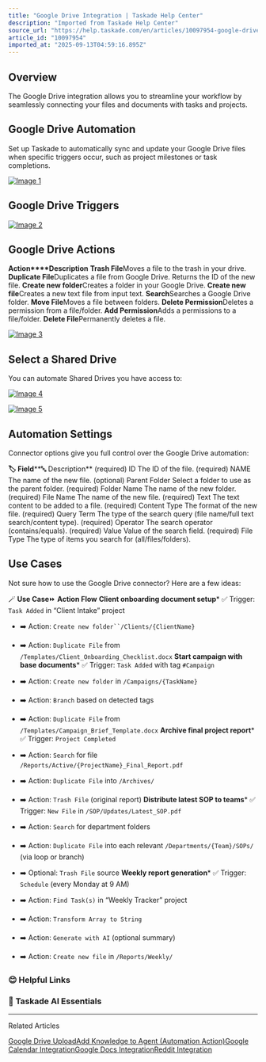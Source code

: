 ```yaml
---
title: "Google Drive Integration | Taskade Help Center"
description: "Imported from Taskade Help Center"
source_url: "https://help.taskade.com/en/articles/10097954-google-drive-integration"
article_id: "10097954"
imported_at: "2025-09-13T04:59:16.895Z"
---
```


**Overview**
------------

The Google Drive integration allows you to streamline your workflow by seamlessly connecting your files and documents with tasks and projects.

**Google Drive Automation**
---------------------------

Set up Taskade to automatically sync and update your Google Drive files when specific triggers occur, such as project milestones or task completions.

[![Image 1](../../.gitbook/assets/imported/google-drive-integration-1.jpg)](https://downloads.intercomcdn.com/i/o/plyqw4hf/1243162589/26662358d7f5ca5def5b8212ef9f/google-drive-integration.jpg?expires=1757741400&signature=1a83aa0927f930b5b49a24d144ebcf5b229a5156d753d41c469a67b6cf228726&req=dSIjFch4n4RXUPMW1HO4zVcoKwz8XEAOrW%2FHRpyI7ncp7mkKgNepqLNnAuRj%0A9me9Xi%2Bttnz4q5W9Ei8%3D%0A)

**Google Drive Triggers**
-------------------------

[![Image 2](../../.gitbook/assets/imported/google-drive-integration-2.jpg)](https://downloads.intercomcdn.com/i/o/plyqw4hf/1516076079/767e2cd7c91929581da160fa0486/google-drive-triggers.jpg?expires=1757741400&signature=79113154c9f2b2c6f1044d41522f1de49186a52de4ed47c0de5e90533a12fc5d&req=dSUmEMl5m4FYUPMW1HO4zSQLJ6%2FcoL5k93UzOoXZ0rz%2BNj%2BWDybfVghORlAe%0AAxLyYEtLneRv1Ci8Gc0%3D%0A)

Google Drive Actions
--------------------

**Action****Description**
**Trash File**Moves a file to the trash in your drive.
**Duplicate File**Duplicates a file from Google Drive. Returns the ID of the new file.
**Create new folder**Creates a folder in your Google Drive.
**Create new file**Creates a new text file from input text.
**Search**Searches a Google Drive folder.
**Move File**Moves a file between folders.
**Delete Permission**Deletes a permission from a file/folder.
**Add Permission**Adds a permissions to a file/folder.
**Delete File**Permanently deletes a file.

[![Image 3](../../.gitbook/assets/imported/google-drive-integration-3.jpg)](https://downloads.intercomcdn.com/i/o/plyqw4hf/1516076440/b2fed2674274c183d139c910aa98/google-drive-actions.jpg?expires=1757741400&signature=be06d02881557338d5cfbcbc9705ad5321786a23d47efb8d36c176d0ecd57ce9&req=dSUmEMl5m4VbWfMW1HO4zQIlL89cqS3TMX4MVMquWctYEekUN%2Fobsz1Rzxn2%0AU8KApElOmFQxJQviHqs%3D%0A)

**Select a Shared Drive**
-------------------------

You can automate Shared Drives you have access to:

[![Image 4](../../.gitbook/assets/imported/google-drive-integration-4.jpg)](https://downloads.intercomcdn.com/i/o/plyqw4hf/1555202995/4e689213243602f407b5eb03cae6/select-shared-drive-1.jpg?expires=1757741400&signature=7fe838e611f63318a237398404d04ff40d86a346b22e084b48453dfa2448da8f&req=dSUiE8t%2Bn4hWXPMW1HO4zcirCJm%2B%2FK6hRZEkPcFUf5Wfm9ljHxtwaNZrJ5%2Fr%0A5jUB7GTCWgVQ%2BFx7Ni4%3D%0A)

[![Image 5](../../.gitbook/assets/imported/google-drive-integration-5.jpg)](https://downloads.intercomcdn.com/i/o/plyqw4hf/1555203104/1104363a8d3b481ccb939c466c9c/select-shared-drive-2.jpg?expires=1757741400&signature=43d37f345392a3213d5111e0ac66ff2c16aef91d02a91c12bdacd17cba5a6bd9&req=dSUiE8t%2BnoBfXfMW1HO4zffIV7b86ON%2F0MChbGmO%2Foz6WsnFkaq5eq0SB5%2Bn%0ApJpAYWFnoYJ%2Fl4f7VOs%3D%0A)

**Automation Settings**
-----------------------

Connector options give you full control over the Google Drive automation:

**🏷️ Field****🔤 Description**
(required) ID The ID of the file.
(required) NAME The name of the new file.
(optional) Parent Folder Select a folder to use as the parent folder.
(required) Folder Name The name of the new folder.
(required) File Name The name of the new file.
(required) Text The text content to be added to a file.
(required) Content Type The format of the new file.
(required) Query Term The type of the search query (file name/full text search/content type).
(required) Operator The search operator (contains/equals).
(required) Value Value of the search field.
(required) File Type The type of items you search for (all/files/folders).

**Use Cases**
-------------

Not sure how to use the Google Drive connector? Here are a few ideas:

🪄 **Use Case**⏩ **Action Flow**
**Client onboarding document setup***   ✅ Trigger: `Task Added` in “Client Intake” project

*   ➡️ Action: `Create new folder``/Clients/{ClientName}`

*   ➡️ Action: `Duplicate File` from `/Templates/Client_Onboarding_Checklist.docx`
**Start campaign with base documents***   ✅ Trigger: `Task Added` with tag `#Campaign`

*   ➡️ Action: `Create new folder` in `/Campaigns/{TaskName}`

*   ➡️ Action: `Branch` based on detected tags

*   ➡️ Action: `Duplicate File` from `/Templates/Campaign_Brief_Template.docx`
**Archive final project report***   ✅ Trigger: `Project Completed`

*   ➡️ Action: `Search` for file `/Reports/Active/{ProjectName}_Final_Report.pdf`

*   ➡️ Action: `Duplicate File` into `/Archives/`

*   ➡️ Action: `Trash File` (original report)
**Distribute latest SOP to teams***   ✅ Trigger: `New File` in `/SOP/Updates/Latest_SOP.pdf`

*   ➡️ Action: `Search` for department folders

*   ➡️ Action: `Duplicate File` into each relevant `/Departments/{Team}/SOPs/` (via loop or branch)

*   ➡️ Optional: `Trash File` source
**Weekly report generation***   ✅ Trigger: `Schedule` (every Monday at 9 AM)

*   ➡️ Action: `Find Task(s)` in “Weekly Tracker” project

*   ➡️ Action: `Transform Array to String`

*   ➡️ Action: `Generate with AI` (optional summary)

*   ➡️ Action: `Create new file` in `/Reports/Weekly/`
### **😊 Helpful Links**
### 🤖 **Taskade AI Essentials**

* * *

Related Articles

[Google Drive Upload](https://help.taskade.com/en/articles/8958535-google-drive-upload)[Add Knowledge to Agent (Automation Action)](https://help.taskade.com/en/articles/9994434-add-knowledge-to-agent-automation-action)[Google Calendar Integration](https://help.taskade.com/en/articles/10098136-google-calendar-integration)[Google Docs Integration](https://help.taskade.com/en/articles/10101659-google-docs-integration)[Reddit Integration](https://help.taskade.com/en/articles/11764206-reddit-integration)